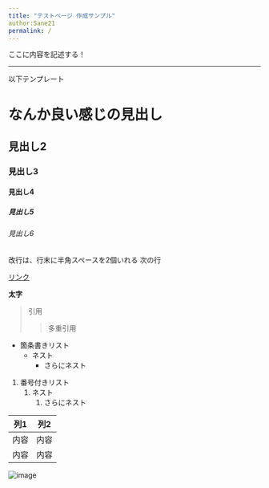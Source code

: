 ```yaml
---
title: "テストページ 作成サンプル"
author:Sane21
permalink: /
---
```

ここに内容を記述する！

---

以下テンプレート

# なんか良い感じの見出し

## 見出し2

### 見出し3

#### 見出し4

##### 見出し5

###### 見出し6

改行は、行末に半角スペースを2個いれる
次の行

[リンク](https://www.google.co.jp/)

**太字**

> 引用
>
>> 多重引用
>>

- 箇条書きリスト
  - ネスト
    - さらにネスト

1. 番号付きリスト
   1. ネスト
      1. さらにネスト


| 列1 | 列2 |
| - | - |
| 内容 | 内容 |
| 内容 | 内容 |

![image](/220422_GitHubPages/assets/images/logo-150.png)
